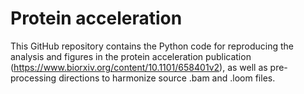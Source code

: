 # Protein acceleration

This GitHub repository contains the Python code for reproducing the analysis and figures in the protein acceleration publication (https://www.biorxiv.org/content/10.1101/658401v2), as well as pre-processing directions to harmonize source .bam and .loom files.
